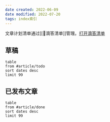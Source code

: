 ```yaml
---
date created: 2022-06-09
date modified: 2022-07-20
tags: index索引
---
```


文章计划清单通过[[🤖滴答清单]]管理。[打开滴答清单](ticktick://)

## 草稿

```dataview
table 
from #article/todo 
sort dates desc
limit 99
```
 

## 已发布文章

```dataview
table 
from #article/done
sort dates desc
limit 99
```
